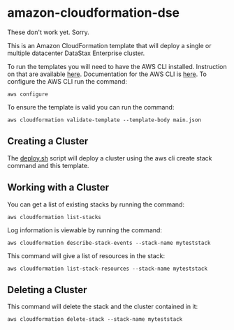 # amazon-cloudformation-dse

These don't work yet.  Sorry.

This is an Amazon CloudFormation template that will deploy a single or multiple datacenter DataStax Enterprise cluster.  

To run the templates you will need to have the AWS CLI installed.  Instruction on that are available [here](http://docs.aws.amazon.com/cli/latest/userguide/installing.html]).  Documentation for the AWS CLI is [here](http://docs.aws.amazon.com/AWSCloudFormation/latest/UserGuide/cfn-using-cli.html).  To configure the AWS CLI run the command:

    aws configure

To ensure the template is valid you can run the command:

    aws cloudformation validate-template --template-body main.json

## Creating a Cluster

The [deploy.sh](./deploy.sh) script will deploy a cluster using the aws cli create stack command and this template.

## Working with a Cluster

You can get a list of existing stacks by running the command:

    aws cloudformation list-stacks

Log information is viewable by running the command:

    aws cloudformation describe-stack-events --stack-name myteststack

This command will give a list of resources in the stack:

    aws cloudformation list-stack-resources --stack-name myteststack

## Deleting a Cluster

This command will delete the stack and the cluster contained in it:

    aws cloudformation delete-stack --stack-name myteststack
